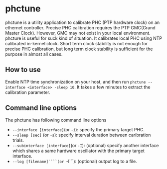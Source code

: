 # phctune
phctune is a utility application to calibrate PHC (PTP hardware clock) on an ethernet controller.
Precise PHC calibration requires the PTP GMC(Grand Master Clock).
However, GMC may not exist in your local environment.
phcture is useful for suck kind of situation.
It calibrates local PHC using NTP calibrated in-kernel clock.
Short term clock stability is not enough for precise PHC calibration, but long term clock stability is sufficient for the purpose in almost all cases.

## How to use

Enable NTP time synchronization on your host, and then run ```phctune --interface <interface> -sleep 10```. It takes a few minutes to extract the calibration parameter.

## Command line options

The phctune has following command line options
- ```--interface [interface]```(or ```-i```): specify the primary target PHC.
- ```--sleep [sec]``` (or ```-s```): specify interval duration between caribration trials.
- ```--subinterface [interface]```(or ```-I```): (optional) specify another interface which shares a same hardware oscillator with the primary target interface.
- ```--log [filename]````(or ```-l```): (optional) output log to a file.
